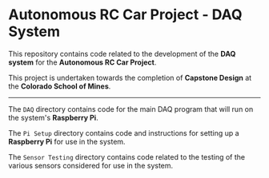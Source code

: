# Autonomous RC Car Project - DAQ System

This repository contains code related to the development of the **DAQ system** for the **Autonomous RC Car Project**.

This project is undertaken towards the completion of **Capstone Design** at the **Colorado School of Mines**.

---

The `DAQ` directory contains code for the main DAQ program that will run on the system's **Raspberry Pi**.

The `Pi Setup` directory contains code and instructions for setting up a **Raspberry Pi** for use in the system.

The `Sensor Testing` directory contains code related to the testing of the various sensors considered for use in the system.
